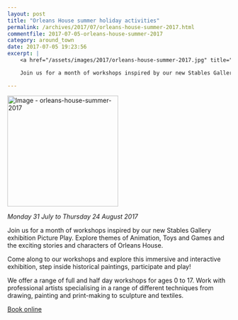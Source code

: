 ```yaml
---
layout: post
title: "Orleans House summer holiday activities"
permalink: /archives/2017/07/orleans-house-summer-2017.html
commentfile: 2017-07-05-orleans-house-summer-2017
category: around_town
date: 2017-07-05 19:23:56
excerpt: |
    <a href="/assets/images/2017/orleans-house-summer-2017.jpg" title="Click for a larger image"><img src="/assets/images/2017/orleans-house-summer-2017-thumb.jpg" width="250" alt="Image - orleans-house-summer-2017"  class="photo right"/></a>

    Join us for a month of workshops inspired by our new Stables Gallery exhibition Picture Play. Explore themes of Animation, Toys and Games and the exciting stories and characters of Orleans House.

---
```

<a href="/assets/images/2017/orleans-house-summer-2017.jpg" title="Click for a larger image"><img src="/assets/images/2017/orleans-house-summer-2017-thumb.jpg" width="250" alt="Image - orleans-house-summer-2017"  class="photo right"/></a>


*Monday 31 July to Thursday 24 August 2017*

Join us for a month of workshops inspired by our new Stables Gallery exhibition Picture Play. Explore themes of Animation, Toys and Games and the exciting stories and characters of Orleans House.

Come along to our workshops and explore this immersive and interactive exhibition, step inside historical paintings, participate and play!

We offer a range of full and half day workshops for ages 0 to 17. Work with professional artists specialising in a range of different techniques from drawing, painting and print-making to sculpture and textiles.

[Book online](http://www.richmond.gov.uk/services/arts/orleans_house_gallery/education_at_orleans_house_gallery/art_clubs_and_holiday_activities/holiday_activities)
